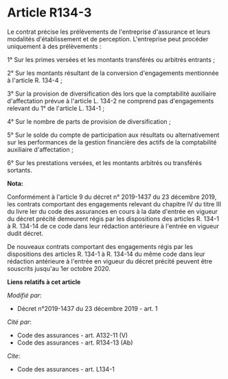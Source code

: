 # Article R134-3

Le contrat précise les prélèvements de l'entreprise d'assurance et leurs modalités d'établissement et de perception.
L'entreprise peut procéder uniquement à des prélèvements : 

1° Sur les primes versées et les montants transférés ou arbitrés entrants ; 

2° Sur les montants résultant de la conversion d'engagements mentionnée à l'article R. 134-4 ; 

3° Sur la provision de diversification dès lors que la comptabilité auxiliaire d'affectation prévue à l'article L. 134-2 ne
comprend pas d'engagements relevant du 1° de l'article L. 134-1 ; 

4° Sur le nombre de parts de provision de diversification ; 

5° Sur le solde du compte de participation aux résultats ou alternativement sur les performances de la gestion financière des
actifs de la comptabilité auxiliaire d'affectation ; 

6° Sur les prestations versées, et les montants arbitrés ou transférés sortants.

**Nota:**

Conformément à l'article 9 du décret n° 2019-1437 du 23 décembre 2019, les contrats comportant des engagements relevant du
chapitre IV du titre III du livre Ier du code des assurances en cours à la date d'entrée en vigueur du décret précité
demeurent régis par les dispositions des articles R. 134-1 à R. 134-14 de ce code dans leur rédaction antérieure à l'entrée
en vigueur dudit décret.

De nouveaux contrats comportant des engagements régis par les dispositions des articles R. 134-1 à R. 134-14 du même code
dans leur rédaction antérieure à l'entrée en vigueur du décret précité peuvent être souscrits jusqu'au 1er octobre 2020.

**Liens relatifs à cet article**

_Modifié par_:

  - Décret n°2019-1437 du 23 décembre 2019 - art. 1

_Cité par_:

  - Code des assurances - art. A132-11 (V)
  - Code des assurances - art. R134-13 (Ab)

_Cite_:

  - Code des assurances - art. L134-1
